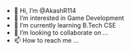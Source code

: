 - 👋 Hi, I’m @AkashR114
- 👀 I’m interested in Game Development
- 🌱 I’m currently learning B.Tech CSE
- 💞️ I’m looking to collaborate on ...
- 📫 How to reach me ...

<!---
AkashR114/AkashR114 is a ✨ special ✨ repository because its `README.md` (this file) appears on your GitHub profile.
You can click the Preview link to take a look at your changes.
--->
